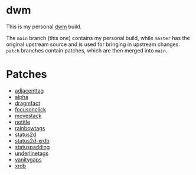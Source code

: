 # dwm

This is my personal [dwm](https://dwm.suckless.org) build.

The `main` branch (this one) contains my personal build, while `master` has the
original upstream source and is used for bringing in upstream changes. `patch`
branches contain patches, which are then merged into `main`.

# Patches
- [adjacenttag](https://dwm.suckless.org/patches/adjacenttag/)
- [alpha](https://dwm.suckless.org/patches/alpha/)
- [dragmfact](https://dwm.suckless.org/patches/dragmfact/)
- [focusonclick](https://dwm.suckless.org/patches/focusonclick/)
- [movestack](https://dwm.suckless.org/patches/movestack/)
- [notitle](https://dwm.suckless.org/patches/notitle/)
- [rainbowtags](https://dwm.suckless.org/patches/rainbowtags/)
- [status2d](https://dwm.suckless.org/patches/status2d/)
- [status2d-xrdb](https://dwm.suckless.org/patches/status2d/)
- [statuspadding](https://dwm.suckless.org/patches/statuspadding/)
- [underlinetags](https://dwm.suckless.org/patches/underlinetags/)
- [vanitygaps](https://dwm.suckless.org/patches/vanitygaps/)
- [xrdb](https://dwm.suckless.org/patches/xrdb/)
